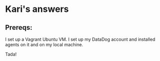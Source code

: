 # Kari's answers

## Prereqs:

I set up a Vagrant Ubuntu VM. I set up my DataDog account and installed agents on it and on my local machine.

Tada!

